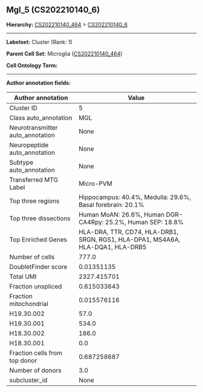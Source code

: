 ## Mgl_5 (CS202210140_6)
<b>Hierarchy: </b>
[CS202210140_464](https://purl.brain-bican.org/taxonomy/CS202210140#CS202210140_464) >
[CS202210140_6](https://purl.brain-bican.org/taxonomy/CS202210140#CS202210140_6)

---


**Labelset:** Cluster (Rank: 1)

**Parent Cell Set:** Microglia ([CS202210140_464](https://purl.brain-bican.org/taxonomy/CS202210140#CS202210140_464))



**Cell Ontology Term:** 

[MARKER GENES.]: #


---

[TRANSFERRED ANNOTATIONS.]: #


[AUTHOR ANNOTATION FIELDS.]: #


**Author annotation fields:**

| Author annotation | Value |
|-------------------|-------|
|Cluster ID|5|
|Class auto_annotation|MGL|
|Neurotransmitter auto_annotation|None|
|Neuropeptide auto_annotation|None|
|Subtype auto_annotation|None|
|Transferred MTG Label|Micro-PVM|
|Top three regions|Hippocampus: 40.4%, Medulla: 29.6%, Basal forebrain: 20.1%|
|Top three dissections|Human MoAN: 26.6%, Human DGR-CA4Rpy: 25.2%, Human SEP: 18.8%|
|Top Enriched Genes|HLA-DRA, TTR, CD74, HLA-DRB1, SRGN, RGS1, HLA-DPA1, MS4A6A, HLA-DQA1, HLA-DRB5|
|Number of cells|777.0|
|DoubletFinder score|0.01351135|
|Total UMI|2327.415701|
|Fraction unspliced|0.615033643|
|Fraction mitochondrial|0.015576116|
|H19.30.002|57.0|
|H19.30.001|534.0|
|H18.30.002|186.0|
|H18.30.001|0.0|
|Fraction cells from top donor|0.687258687|
|Number of donors|3.0|
|subcluster_id|None|
